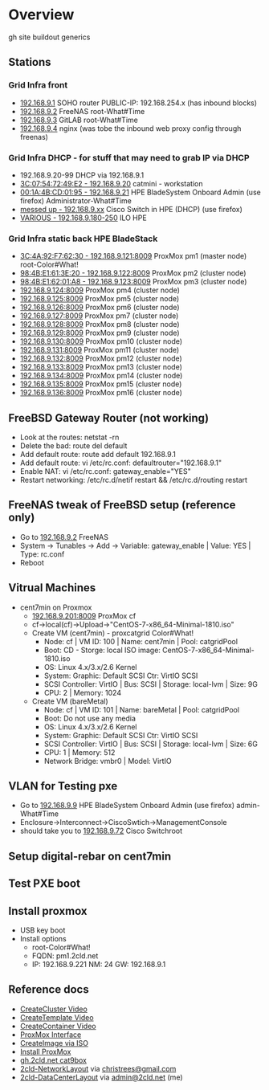 # Overview

gh site buildout generics

## Stations

### Grid Infra front
- [192.168.9.1](http://192.168.9.1) SOHO router PUBLIC-IP: 192.168.254.x (has inbound blocks)
- [192.168.9.2](http://192.168.9.2) FreeNAS root-What#Time
- [192.168.9.3](http://192.168.9.3) GitLAB root-What#Time
- [192.168.9.4](http://192.168.9.4) nginx (was tobe the inbound web proxy config through freenas)

### Grid Infra DHCP - for stuff that may need to grab IP via DHCP
- 192.168.9.20-99 DHCP via 192.168.9.1 
- [3C:07:54:72:49:E2 - 192.168.9.20](http://192.168.9.20) catmini - workstation
- [00:1A:4B:CD:01:95 - 192.168.9.21](http://192.168.9.21) HPE BladeSystem Onboard Admin (use firefox) Administrator-What#Time
- [messed up - 192.168.9.xx](http://192.168.9.xx) Cisco Switch in HPE (DHCP) (use firefox)
- [VARIOUS - 192.168.9.180-250](---) ILO HPE


### Grid Infra static back HPE BladeStack
- [3C:4A:92:F7:62:30 - 192.168.9.121:8009](https://192.168.9.221:8009) ProxMox pm1  (master node) root-Color#What!
- [98:4B:E1:61:3E:20 - 192.168.9.122:8009](https://192.168.9.222:8009) ProxMox pm2 (cluster node)
- [98:4B:E1:62:01:A8 - 192.168.9.123:8009](https://192.168.9.223:8009) ProxMox pm3 (cluster node)
- [192.168.9.124:8009](https://192.168.9.224:8009) ProxMox pm4 (cluster node)
- [192.168.9.125:8009](https://192.168.9.225:8009) ProxMox pm5 (cluster node)
- [192.168.9.126:8009](https://192.168.9.226:8009) ProxMox pm6 (cluster node)
- [192.168.9.127:8009](https://192.168.9.227:8009) ProxMox pm7 (cluster node)
- [192.168.9.128:8009](https://192.168.9.228:8009) ProxMox pm8 (cluster node)
- [192.168.9.129:8009](https://192.168.9.229:8009) ProxMox pm9 (cluster node)
- [192.168.9.130:8009](https://192.168.9.230:8009) ProxMox pm10 (cluster node)
- [192.168.9.131:8009](https://192.168.9.231:8009) ProxMox pm11 (cluster node)
- [192.168.9.132:8009](https://192.168.9.232:8009) ProxMox pm12 (cluster node)
- [192.168.9.133:8009](https://192.168.9.233:8009) ProxMox pm13 (cluster node)
- [192.168.9.134:8009](https://192.168.9.234:8009) ProxMox pm14 (cluster node)
- [192.168.9.135:8009](https://192.168.9.235:8009) ProxMox pm15 (cluster node)
- [192.168.9.136:8009](https://192.168.9.236:8009) ProxMox pm16 (cluster node)

## FreeBSD Gateway Router (not working)
- Look at the routes: netstat -rn
- Delete the bad: route del default
- Add default route: route add default 192.168.9.1
- Add default route: vi /etc/rc.conf: defaultrouter="192.168.9.1"
- Enable NAT: vi /etc/rc.conf: gateway_enable="YES"
- Restart networking: /etc/rc.d/netif restart && /etc/rc.d/routing restart

## FreeNAS tweak of FreeBSD setup (reference only)
- Go to [192.168.9.2](http://192.168.9.2) FreeNAS
- System -> Tunables -> Add -> Variable: gateway_enable | Value: YES | Type: rc.conf
- Reboot

## Vitrual Machines
- cent7min on Proxmox
  - [192.168.9.201:8009](http://192.168.9.201:8009) ProxMox cf
  - cf->local(cf)->Upload->"CentOS-7-x86_64-Minimal-1810.iso"
  - Create VM (cent7min) - proxcatgrid Color#What!
    - Node: cf | VM ID: 100 | Name: cent7min | Pool: catgridPool
    - Boot: CD - Storge: local ISO image: CentOS-7-x86_64-Minimal-1810.iso
    - OS: Linux 4.x/3.x/2.6 Kernel
    - System: Graphic: Default SCSI Ctr: VirtIO SCSI
    - SCSI Controller: VirtIO | Bus: SCSI | Storage: local-lvm | Size: 9G
    - CPU: 2 | Memory: 1024
  - Create VM (bareMetal)
    - Node: cf | VM ID: 101 | Name: bareMetal | Pool: catgridPool
    - Boot: Do not use any media
    - OS: Linux 4.x/3.x/2.6 Kernel  
    - System: Graphic: Default SCSI Ctr: VirtIO SCSI
    - SCSI Controller: VirtIO | Bus: SCSI | Storage: local-lvm | Size: 6G
    - CPU: 1 | Memory: 512
    - Network Bridge: vmbr0 | Model: VirtIO
    
## VLAN for Testing pxe

- Go to [192.168.9.9](http://192.168.9.9) HPE BladeSystem Onboard Admin (use firefox) admin-What#Time
- Enclosure->Interconnect->CiscoSwtich->ManagementConsole
- should take you to [192.168.9.72](http://192.168.9.72) Cisco Switchroot

## Setup digital-rebar on cent7min

## Test PXE boot

## Install proxmox

- USB key boot
- Install options
  - root-Color#What!
  - FQDN: pm1.2cld.net
  - IP: 192.168.9.221 NM: 24 GW: 192.168.9.1
 
## Reference docs
- [CreateCluster Video](https://youtu.be/s9FODQi2-20?t=79)
- [CreateTemplate Video](https://www.youtube.com/watch?v=8qwnXd1yRK4&t=752s)
- [CreateContainer Video](https://youtu.be/cyjXxsQ8Igw?t=8)
- [ProxMox Interface](https://youtu.be/GHzMaTar0fw?t=5)
- [CreateImage via ISO](https://youtu.be/BiIFLFhXByE?t=105)
- [Install ProxMox](https://youtu.be/MO4CaHn1EjM?t=96)
- [gh.2cld.net cat9box](https://docs.google.com/spreadsheets/d/1cPcjizKYg8XDHQctY8t1wBhW3g6rClCJ6O_DGaXIscI/edit#gid=1544884858)
- [2cld-NetworkLayout](https://docs.google.com/spreadsheets/d/1fIs0hXZehy1KZmvjHQ6srktOA0otWPfx2Bo0VUg2oa4/edit?ts=5cd30e41#gid=0) via christrees@gmail.com
- [2cld-DataCenterLayout](https://docs.google.com/spreadsheets/d/1QBA9OzsOhxs5W3kwlhxLZCmulFgd5uHMqu2qgrbMdxE/edit#gid=0) via admin@2cld.net (me)
